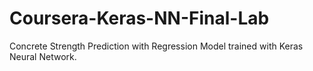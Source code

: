 # Coursera-Keras-NN-Final-Lab
Concrete Strength Prediction with Regression Model trained with Keras Neural Network. 
